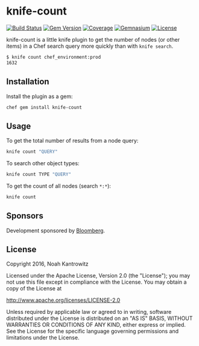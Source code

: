 # knife-count

[![Build Status](https://img.shields.io/travis/coderanger/knife-count.svg)](https://travis-ci.org/coderanger/knife-count)
[![Gem Version](https://img.shields.io/gem/v/knife-count.svg)](https://rubygems.org/gems/knife-count)
[![Coverage](https://img.shields.io/codecov/c/github/coderanger/knife-count.svg)](https://codecov.io/github/coderanger/knife-count)
[![Gemnasium](https://img.shields.io/gemnasium/coderanger/knife-count.svg)](https://gemnasium.com/coderanger/knife-count)
[![License](https://img.shields.io/badge/license-Apache_2-blue.svg)](https://www.apache.org/licenses/LICENSE-2.0)


knife-count is a little knife plugin to get the number of nodes (or other items)
in a Chef search query more quickly than with `knife search`.

```bash
$ knife count chef_environment:prod
1632
```

## Installation

Install the plugin as a gem:

```bash
chef gem install knife-count
```

## Usage

To get the total number of results from a node query:

```bash
knife count "QUERY"
```

To search other object types:

```bash
knife count TYPE "QUERY"
```

To get the count of all nodes (search `*:*`):

```bash
knife count
```

## Sponsors

Development sponsored by [Bloomberg](http://www.bloomberg.com/company/technology/).

## License

Copyright 2016, Noah Kantrowitz

Licensed under the Apache License, Version 2.0 (the "License");
you may not use this file except in compliance with the License.
You may obtain a copy of the License at

http://www.apache.org/licenses/LICENSE-2.0

Unless required by applicable law or agreed to in writing, software
distributed under the License is distributed on an "AS IS" BASIS,
WITHOUT WARRANTIES OR CONDITIONS OF ANY KIND, either express or implied.
See the License for the specific language governing permissions and
limitations under the License.
